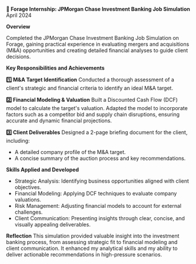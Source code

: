 **🌟 Forage Internship: JPMorgan Chase Investment Banking Job Simulation** 
April 2024

**Overview**

Completed the JPMorgan Chase Investment Banking Job Simulation on Forage, gaining practical experience in evaluating mergers and acquisitions (M&A) opportunities and creating detailed financial analyses to guide client decisions.

**Key Responsibilities and Achievements**

**1️⃣ M&A Target Identification**
Conducted a thorough assessment of a client's strategic and financial criteria to identify an ideal M&A target.

**2️⃣ Financial Modeling & Valuation**
Built a Discounted Cash Flow (DCF) model to calculate the target's valuation.
Adapted the model to incorporate factors such as a competitor bid and supply chain disruptions, ensuring accurate and dynamic financial projections.

**3️⃣ Client Deliverables**
Designed a 2-page briefing document for the client, including:
- A detailed company profile of the M&A target.
- A concise summary of the auction process and key recommendations.

**Skills Applied and Developed**
- Strategic Analysis: Identifying business opportunities aligned with client objectives.
- Financial Modeling: Applying DCF techniques to evaluate company valuations.
- Risk Management: Adjusting financial models to account for external challenges.
- Client Communication: Presenting insights through clear, concise, and visually appealing deliverables.
  
**Reflection**
This simulation provided valuable insight into the investment banking process, from assessing strategic fit to financial modeling and client communication. It enhanced my analytical skills and my ability to deliver actionable recommendations in high-pressure scenarios.
